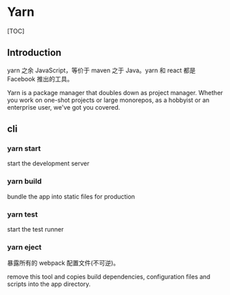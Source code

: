 # Yarn

[TOC]

## Introduction

yarn 之余 JavaScript，等价于 maven 之于 Java。yarn 和 react 都是 Facebook 推出的工具。

Yarn is a package manager that doubles down as project manager. Whether you work on one-shot projects or large monorepos, as a hobbyist or an enterprise user, we've got you covered.

## cli

### yarn start

start the development server

### yarn build

bundle the app into static files for production

### yarn test

start the test runner

### yarn eject

暴露所有的 webpack 配置文件(不可逆)。

remove this tool and copies build dependencies, configuration files and scripts into the app directory.
